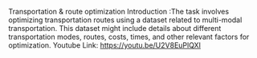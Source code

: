 Transportation & route optimization
 Introduction :The task involves optimizing transportation routes using a dataset related to multi-modal transportation. This dataset might include details about different transportation modes, routes, costs, times, and other relevant factors for optimization.
Youtube Link: https://youtu.be/U2V8EuPlQXI
